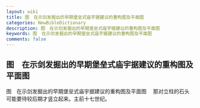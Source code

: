 ```yaml
---
layout: wiki
title: 图　在示剑发掘出的早期堡垒式庙宇据建议的重构图及平面图
categories: NewBibleDictionary
description: 图　在示剑发掘出的早期堡垒式庙宇据建议的重构图及平面图
keywords: 图　在示剑发掘出的早期堡垒式庙宇据建议的重构图及平面图
comments: false
---
```


## 图　在示剑发掘出的早期堡垒式庙宇据建议的重构图及平面图



图　在示剑发掘出的早期堡垒式庙宇据建议的重构图及平面图
　那对立柱的石头可能要待较后期才竖立起来。主前十七世纪。






